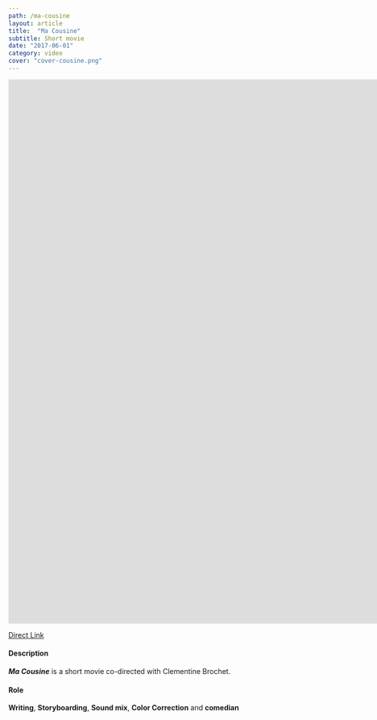 ```yaml
---
path: /ma-cousine
layout: article
title:  "Ma Cousine"
subtitle: Short movie
date: "2017-06-01"
category: video
cover: "cover-cousine.png"
---
```


<iframe src="https://player.vimeo.com/video/219981931" frameborder="0" allowfullscreen width="1920" height="1080"></iframe>

[Direct Link](https://vimeo.com/219981931)

#### Description
__*Ma Cousine*__ is a short movie co-directed with Clementine Brochet.

#### Role
__Writing__, __Storyboarding__, __Sound mix__, __Color Correction__ and __comedian__

